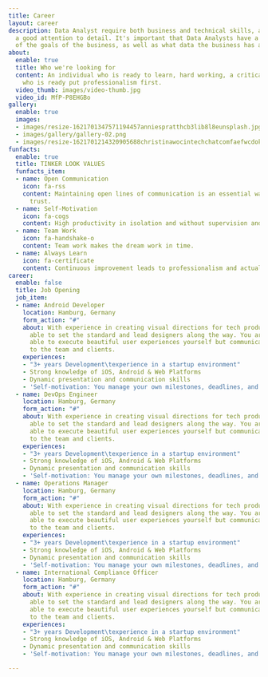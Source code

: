 ```yaml
---
title: Career
layout: career
description: Data Analyst require both business and technical skills, and must have
  a good attention to detail. It's important that Data Analysts have a good understanding
  of the goals of the business, as well as what data the business has at its disposal.
about:
  enable: true
  title: Who we're looking for
  content: An individual who is ready to learn, hard working, a critical thinker and
    who is ready put professionalism first.
  video_thumb: images/video-thumb.jpg
  video_id: MfP-P8EHGBo
gallery:
  enable: true
  images:
  - images/resize-1621701347571194457anniespratthcb3lib8l8eunsplash.jpg
  - images/gallery/gallery-02.png
  - images/resize-1621701214320905688christinawocintechchatcomfaefwcdokigunsplash.jpg
funfacts:
  enable: true
  title: TINKER LOOK VALUES
  funfacts_item:
  - name: Open Communication
    icon: fa-rss
    content: Maintaining open lines of communication is an essential way of building
      trust.
  - name: Self-Motivation
    icon: fa-cogs
    content: High productivity in isolation and without supervision and monitoring.
  - name: Team Work
    icon: fa-handshake-o
    content: Team work makes the dream work in time.
  - name: Always Learn
    icon: fa-certificate
    content: Continuous improvement leads to professionalism and actualization.
career:
  enable: false
  title: Job Opening
  job_item:
  - name: Android Developer
    location: Hamburg, Germany
    form_action: "#"
    about: With experience in creating visual directions for tech products, you are
      able to set the standard and lead designers along the way. You are not only
      able to execute beautiful user experiences yourself but communicate those concepts
      to the team and clients.
    experiences:
    - "3+ years Development\texperience in a startup environment"
    - Strong knowledge of iOS, Android & Web Platforms
    - Dynamic presentation and communication skills
    - 'Self-motivation: You manage your own milestones, deadlines, and priorities'
  - name: DevOps Engineer
    location: Hamburg, Germany
    form_action: "#"
    about: With experience in creating visual directions for tech products, you are
      able to set the standard and lead designers along the way. You are not only
      able to execute beautiful user experiences yourself but communicate those concepts
      to the team and clients.
    experiences:
    - "3+ years Development\texperience in a startup environment"
    - Strong knowledge of iOS, Android & Web Platforms
    - Dynamic presentation and communication skills
    - 'Self-motivation: You manage your own milestones, deadlines, and priorities'
  - name: Operations Manager
    location: Hamburg, Germany
    form_action: "#"
    about: With experience in creating visual directions for tech products, you are
      able to set the standard and lead designers along the way. You are not only
      able to execute beautiful user experiences yourself but communicate those concepts
      to the team and clients.
    experiences:
    - "3+ years Development\texperience in a startup environment"
    - Strong knowledge of iOS, Android & Web Platforms
    - Dynamic presentation and communication skills
    - 'Self-motivation: You manage your own milestones, deadlines, and priorities'
  - name: International Compliance Officer
    location: Hamburg, Germany
    form_action: "#"
    about: With experience in creating visual directions for tech products, you are
      able to set the standard and lead designers along the way. You are not only
      able to execute beautiful user experiences yourself but communicate those concepts
      to the team and clients.
    experiences:
    - "3+ years Development\texperience in a startup environment"
    - Strong knowledge of iOS, Android & Web Platforms
    - Dynamic presentation and communication skills
    - 'Self-motivation: You manage your own milestones, deadlines, and priorities'

---
```

